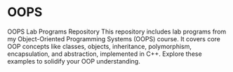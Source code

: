 # OOPS
OOPS Lab Programs Repository This repository includes lab programs from my Object-Oriented Programming Systems (OOPS) course. It covers core OOP concepts like classes, objects, inheritance, polymorphism, encapsulation, and abstraction, implemented in C++. Explore these examples to solidify your OOP understanding.
